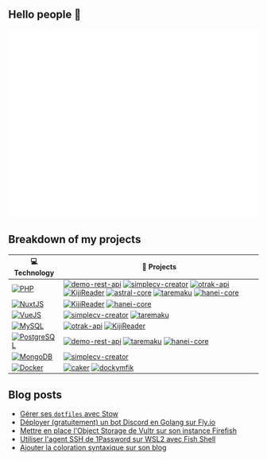 ## Hello people 👋

![Metrics](https://github.com/anthodev/anthodev/blob/main/github-metrics.svg)

## Breakdown of my projects
<!-- START OF PROFILE STACK, DO NOT REMOVE -->
| 💻 **Technology** | 🚀 **Projects** |
|-|-|
| [![PHP](https://img.shields.io/static/v1?label=&message=PHP&color=384169&logo=php&logoColor=white)](https://php.net/) | [![demo-rest-api](https://img.shields.io/static/v1?label=&message=demo-rest-api&color=000605&logo=github&logoColor=white&labelColor=000605)](https://github.com/Anthodev/demo-rest-api) [![simplecv-creator](https://img.shields.io/static/v1?label=&message=simplecv-creator&color=000605&logo=github&logoColor=white&labelColor=000605)](https://github.com/Anthodev/simplecv-creator) [![otrak-api](https://img.shields.io/static/v1?label=&message=otrak-api&color=000605&logo=github&logoColor=white&labelColor=000605)](https://github.com/O-clock-Sirius/otrak-api) [![KijiReader](https://img.shields.io/static/v1?label=&message=KijiReader%20%28WIP%29&color=000605&logo=github&logoColor=white&labelColor=000605)](https://github.com/Anthodev/KijiReader) [![astral-core](https://img.shields.io/static/v1?label=&message=astral-core%20%28WIP%29&color=000605&logo=github&logoColor=white&labelColor=000605)](https://github.com/astral-planner/astral-core) [![taremaku](https://img.shields.io/static/v1?label=&message=taremaku%20%28WIP%29&color=000605&logo=github&logoColor=white&labelColor=000605)](https://github.com/taremaku/taremaku) [![hanei-core](https://img.shields.io/static/v1?label=&message=hanei-core%20%28WIP%29&color=000605&logo=github&logoColor=white&labelColor=000605)](https://github.com/Anthodev/hanei-core) |
| [![NuxtJS](https://img.shields.io/static/v1?label=&message=NuxtJS&color=009e72&logo=nuxt.js&logoColor=white)](https://nuxtjs.org/) | [![KijiReader](https://img.shields.io/static/v1?label=&message=KijiReader%20%28WIP%29&color=000605&logo=github&logoColor=white&labelColor=000605)](https://github.com/Anthodev/KijiReader) [![hanei-core](https://img.shields.io/static/v1?label=&message=hanei-core%20%28WIP%29&color=000605&logo=github&logoColor=white&labelColor=000605)](https://github.com/Anthodev/hanei-core) |
| [![VueJS](https://img.shields.io/static/v1?label=&message=VueJS&color=41b883&logo=vue.js&logoColor=white)](https://vuejs.org/) | [![simplecv-creator](https://img.shields.io/static/v1?label=&message=simplecv-creator&color=000605&logo=github&logoColor=white&labelColor=000605)](https://github.com/Anthodev/simplecv-creator) [![taremaku](https://img.shields.io/static/v1?label=&message=taremaku%20%28WIP%29&color=000605&logo=github&logoColor=white&labelColor=000605)](https://github.com/taremaku/taremaku) |
| [![MySQL](https://img.shields.io/static/v1?label=&message=MySQL&color=f29111&logo=mysql&logoColor=white)](https://www.mysql.com) | [![otrak-api](https://img.shields.io/static/v1?label=&message=otrak-api&color=000605&logo=github&logoColor=white&labelColor=000605)](https://github.com/O-clock-Sirius/otrak-api) [![KijiReader](https://img.shields.io/static/v1?label=&message=KijiReader%20%28WIP%29&color=000605&logo=github&logoColor=white&labelColor=000605)](https://github.com/Anthodev/KijiReader) |
| [![PostgreSQL](https://img.shields.io/static/v1?label=&message=PostgreSQL&color=336791&logo=postgresql&logoColor=white)](https://postgres.org) | [![demo-rest-api](https://img.shields.io/static/v1?label=&message=demo-rest-api&color=000605&logo=github&logoColor=white&labelColor=000605)](https://github.com/Anthodev/demo-rest-api) [![taremaku](https://img.shields.io/static/v1?label=&message=taremaku%20%28WIP%29&color=000605&logo=github&logoColor=white&labelColor=000605)](https://github.com/taremaku/taremaku) [![hanei-core](https://img.shields.io/static/v1?label=&message=hanei-core%20%28WIP%29&color=000605&logo=github&logoColor=white&labelColor=000605)](https://github.com/Anthodev/hanei-core) |
| [![MongoDB](https://img.shields.io/static/v1?label=&message=MongoDB&color=66eda4&logo=mongodb&logoColor=white)](https://www.mongodb.com/) | [![simplecv-creator](https://img.shields.io/static/v1?label=&message=simplecv-creator&color=000605&logo=github&logoColor=white&labelColor=000605)](https://github.com/Anthodev/simplecv-creator) |
| [![Docker](https://img.shields.io/static/v1?label=&message=Docker&color=4FA1EF&logo=docker&logoColor=white)](https://www.docker.com/) | [![caker](https://img.shields.io/static/v1?label=&message=caker&color=000605&logo=github&logoColor=white&labelColor=000605)](https://github.com/Anthodev/caker) [![dockymfik](https://img.shields.io/static/v1?label=&message=dockymfik&color=000605&logo=github&logoColor=white&labelColor=000605)](https://github.com/Anthodev/dockymfik) |
<!-- END OF PROFILE STACK, DO NOT REMOVE -->

## Blog posts
<!-- BLOG-POST-LIST:START -->
- [Gérer ses `dotfiles` avec Stow](https://antho.dev/gerer-ses-dotfiles-avec-stow/)
- [Déployer &lpar;gratuitement&rpar; un bot Discord en Golang sur Fly.io](https://antho.dev/deployer-un-bot-discord-en-golang-sur-fly-io/)
- [Mettre en place l&#39;Object Storage de Vultr sur son instance Firefish](https://antho.dev/mettre-en-place-lobject-storage-de-vultr-sur-son-instance-firefish/)
- [Utiliser l&#39;agent SSH de 1Password sur WSL2 avec Fish Shell](https://antho.dev/utiliser-le-ssh-agent-de-1password-sur-wsl2-avec-fish-shell/)
- [Ajouter la coloration syntaxique sur son blog](https://antho.dev/ajouter-la-coloration-syntaxique-sur-son-blog/)
<!-- BLOG-POST-LIST:END -->
